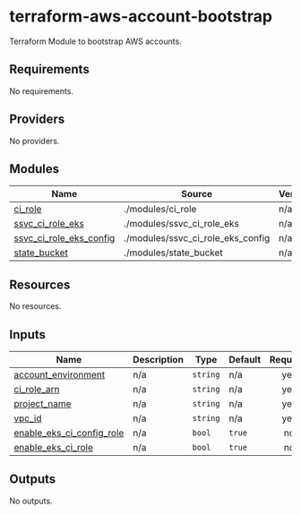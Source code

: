 # terraform-aws-account-bootstrap
Terraform Module to bootstrap AWS accounts.

<!-- BEGIN_TF_DOCS -->
## Requirements

No requirements.

## Providers

No providers.

## Modules

| Name | Source | Version |
|------|--------|---------|
| <a name="module_ci_role"></a> [ci\_role](#module\_ci\_role) | ./modules/ci_role | n/a |
| <a name="module_ssvc_ci_role_eks"></a> [ssvc\_ci\_role\_eks](#module\_ssvc\_ci\_role\_eks) | ./modules/ssvc_ci_role_eks | n/a |
| <a name="module_ssvc_ci_role_eks_config"></a> [ssvc\_ci\_role\_eks\_config](#module\_ssvc\_ci\_role\_eks\_config) | ./modules/ssvc_ci_role_eks_config | n/a |
| <a name="module_state_bucket"></a> [state\_bucket](#module\_state\_bucket) | ./modules/state_bucket | n/a |

## Resources

No resources.

## Inputs

| Name | Description | Type | Default | Required |
|------|-------------|------|---------|:--------:|
| <a name="input_account_environment"></a> [account\_environment](#input\_account\_environment) | n/a | `string` | n/a | yes |
| <a name="input_ci_role_arn"></a> [ci\_role\_arn](#input\_ci\_role\_arn) | n/a | `string` | n/a | yes |
| <a name="input_project_name"></a> [project\_name](#input\_project\_name) | n/a | `string` | n/a | yes |
| <a name="input_vpc_id"></a> [vpc\_id](#input\_vpc\_id) | n/a | `string` | n/a | yes |
| <a name="input_enable_eks_ci_config_role"></a> [enable\_eks\_ci\_config\_role](#input\_enable\_eks\_ci\_config\_role) | n/a | `bool` | `true` | no |
| <a name="input_enable_eks_ci_role"></a> [enable\_eks\_ci\_role](#input\_enable\_eks\_ci\_role) | n/a | `bool` | `true` | no |

## Outputs

No outputs.
<!-- END_TF_DOCS -->
